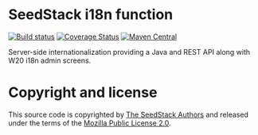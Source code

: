 # SeedStack i18n function 
[![Build status](https://travis-ci.org/seedstack/i18n-addon.svg?branch=master)](https://travis-ci.org/seedstack/i18n-addon) [![Coverage Status](https://coveralls.io/repos/seedstack/i18n-addon/badge.svg?branch=master)](https://coveralls.io/r/seedstack/i18n-addon?branch=master) [![Maven Central](https://maven-badges.herokuapp.com/maven-central/org.seedstack.i18n/i18n-addon/badge.svg?style=flat)](https://maven-badges.herokuapp.com/maven-central/org.seedstack.i18n/i18n-addon)

Server-side internationalization providing a Java and REST API along with W20 i18n admin screens.  

# Copyright and license

This source code is copyrighted by [The SeedStack Authors](https://github.com/seedstack/seedstack/blob/master/AUTHORS) and
released under the terms of the [Mozilla Public License 2.0](https://www.mozilla.org/MPL/2.0/). 
